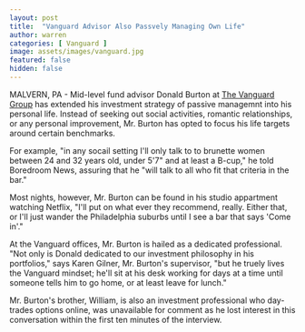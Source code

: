 ```yaml
---
layout: post
title:  "Vanguard Advisor Also Passvely Managing Own Life"
author: warren
categories: [ Vanguard ]
image: assets/images/vanguard.jpg
featured: false
hidden: false
---
```


MALVERN, PA - Mid-level fund advisor Donald Burton at [The Vanguard Group](https://www.bloomberg.com/research/stocks/private/snapshot.asp?privcapId=417222) has extended his investment strategy of passive managemnt into his personal life. Instead of seeking out social activities, romantic relationships, or any personal improvement, Mr. Burton has opted to focus his life targets around certain benchmarks.

For example, "in any socail setting I'll only talk to to brunette women between 24 and 32 years old, under 5'7" and at least a B-cup," he told Boredroom News, assuring that he "will talk to all who fit that criteria in the bar."

Most nights, however, Mr. Burton can be found in his studio appartment watching Netflix, "I'll put on what ever they recommend, really. Either that, or I'll just wander the Philadelphia suburbs until I see a bar that says 'Come in'." 

At the Vanguard offices, Mr. Burton is hailed as a dedicated professional. "Not only is Donald dedicated to our investment philosophy in his portfolios," says Karen Gilner, Mr. Burton's supervisor, "but he truely lives the Vanguard mindset; he'll sit at his desk working for days at a time until someone tells him to go home, or at least leave for lunch."

Mr. Burton's brother, William, is also an investment professional who day-trades options online, was unavailable for comment as he lost interest in this conversation within the first ten minutes of the interview.